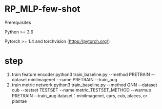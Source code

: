 # RP_MLP-few-shot
  Prerequisites
  
  Python >= 3.6
  
  Pytorch >= 1.4 and torchvision (https://pytorch.org/)
  
# step
1. train feature encoder
 python3 train_baseline.py --method PRETRAIN --dataset miniImagenet --name PRETRAIN --train_aug
2. train metric network
python3 train_baseline.py --method GNN --dataset cub --testset TESTSET --name metric_TESTSET_METHOD --warmup PRETRAIN --train_aug
dataset：miniImagenet, cars, cub, places, or plantae 
